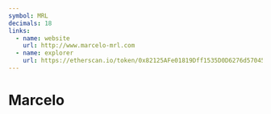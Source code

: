 ```yaml
---
symbol: MRL
decimals: 18
links:
  - name: website
    url: http://www.marcelo-mrl.com
  - name: explorer
    url: https://etherscan.io/token/0x82125AFe01819Dff1535D0D6276d57045291B6c0
---
```


# Marcelo
